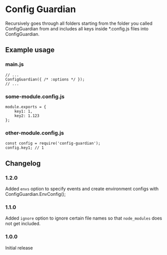 # Config Guardian

Recursively goes through all folders starting from the folder you called ConfigGuardian
from and includes all keys inside *.config.js files into ConfigGuardian.

## Example usage

### main.js
```
// ...
ConfigGuardian({ /* :options */ });
// ...
```

### some-module.config.js
```
module.exports = {
	key1: 1,
	key2: 1.123
};
```

### other-module.config.js
```
const config = require('config-guardian');
config.key1; // 1
```

## Changelog
### 1.2.0
Added `envs` option to specify events and create environment configs with
ConfigGuardian.EnvConfig();

### 1.1.0
Added `ignore` option to ignore certain file names so that `node_modules` does not
get included.

### 1.0.0
Initial release